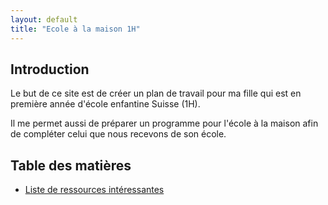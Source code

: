 ```yaml
---
layout: default
title: "Ecole à la maison 1H"
---
```


## Introduction

Le but de ce site est de créer un plan de travail pour ma fille qui est en première année
d'école enfantine Suisse (1H).

Il me permet aussi de préparer un programme pour l'école à la maison afin de compléter
celui que nous recevons de son école.

## Table des matières

* [Liste de ressources intéressantes](/ressources)

